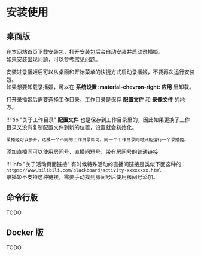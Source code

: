 # 安装使用

## 桌面版

在本网站首页下载安装包，打开安装包后会自动安装并启动录播姬。  
如果安装出现问题，可以参考[常见问题](./faq.md)。

安装过录播姬后可以从桌面和开始菜单的快捷方式启动录播姬，不要再次运行安装包。  
如果想要卸载录播姬，可以在 **系统设置 :material-chevron-right: 应用** 里卸载。

打开录播姬后需要选择工作目录，工作目录是保存 **配置文件** 和 **录像文件** 的地方。

!!! tip "关于工作目录"
    **配置文件** 也是保存到工作目录里的，因此如果更换了工作目录又没有复制配置文件到新的位置，设置就会初始化。

    录播姬可以多开，选择一个不同的工作目录即可。同一个工作目录同时只能运行一个录播姬。

添加直播间可以使用房间号、直播间短号、带有房间号的普通链接

!!! info "关于活动页面链接"
    有时候特殊活动的直播间链接是类似下面这种的：  
    `https://www.bilibili.com/blackboard/activity-xxxxxxxx.html`  
    录播姬不支持这种链接，需要手动找到房间号后使用房间号添加。

## 命令行版

TODO

## Docker 版

TODO
